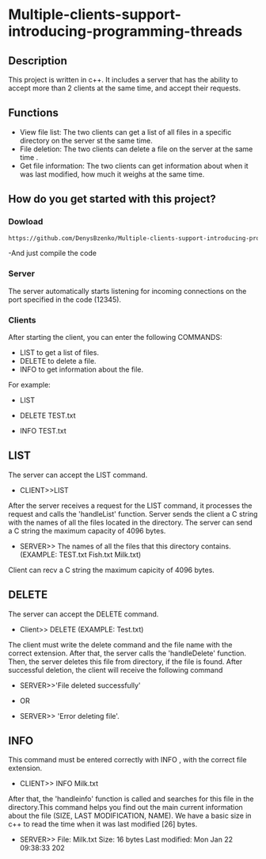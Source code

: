 # Multiple-clients-support-introducing-programming-threads

## Description

This project is written in c++. It includes a server that has the ability to accept more than 2 clients at the same time, and accept their requests.

## Functions

- View file list: The two clients can get a list of all files in a specific directory on the server st the same time.
- File deletion: The two clients can delete a file on the server at the same time .
- Get file information: The two clients can get information about when it was last modified, how much it weighs at the same time.

## How do you get started with this project?

### Dowload 
``` bash
https://github.com/DenysBzenko/Multiple-clients-support-introducing-programming-threads.git
```
-And just compile the code

### Server

The server automatically starts listening for incoming connections on the port specified in the code (12345).

### Clients

After starting the client, you can enter the following COMMANDS:
- LIST to get a list of files.
- DELETE <filename>  to delete a file.
- INFO <filename> to get information about the file.

For example:

- LIST

- DELETE TEST.txt

- INFO TEST.txt

## LIST

The server can accept the LIST command.
- CLIENT>>LIST
  
After the server receives a request for the LIST command, it processes the request and calls the 'handleList' function. Server sends the client a C string with the names of all the files located in the directory. The server can send a C string the maximum capacity of 4096 bytes.

- SERVER>> The names of all the files that this directory contains.(EXAMPLE: TEST.txt Fish.txt Milk.txt)

Client can recv a C string the maximum capicity of 4096 bytes. 
  


## DELETE 
The server can accept the DELETE <FILENAME> command.
- Client>> DELETE <FILENAME> (EXAMPLE: Test.txt)
  
The client must write the delete command and the file name with the correct extension. After that, the server calls the 'handleDelete' function. Then, the server deletes this file from directory, if the file is found. After successful deletion, the client will receive the following command
- SERVER>>'File deleted successfully'
* OR 
- SERVER>> 'Error deleting file'. 

## INFO

This command must be entered correctly with INFO <FILENAME>, with the correct file extension.
- CLIENT>> INFO Milk.txt
  
After that, the 'handleinfo' function is called and searches for this file in the directory.This command helps you find out the main current information about the file (SIZE, LAST MODIFICATION, NAME). We have a basic size in c++ to read the time when it was last modified [26] bytes.

- SERVER>> File: Milk.txt
Size: 16 bytes
Last modified: Mon Jan 22 09:38:33 202


